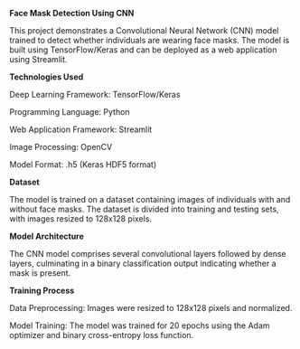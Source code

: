 **Face Mask Detection Using CNN**

This project demonstrates a Convolutional Neural Network (CNN) model trained to detect whether individuals are wearing face masks. The model is built using TensorFlow/Keras and can be deployed as a web application using Streamlit.

**Technologies Used**

Deep Learning Framework: TensorFlow/Keras

Programming Language: Python

Web Application Framework: Streamlit

Image Processing: OpenCV

Model Format: .h5 (Keras HDF5 format)

**Dataset**

The model is trained on a dataset containing images of individuals with and without face masks. The dataset is divided into training and testing sets, with images resized to 128x128 pixels.

**Model Architecture**

The CNN model comprises several convolutional layers followed by dense layers, culminating in a binary classification output indicating whether a mask is present.

**Training Process**

Data Preprocessing: Images were resized to 128x128 pixels and normalized.

Model Training: The model was trained for 20 epochs using the Adam optimizer and binary cross-entropy loss function.
